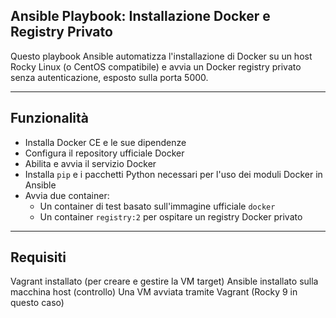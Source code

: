 ## Ansible Playbook: Installazione Docker e Registry Privato

Questo playbook Ansible automatizza l'installazione di Docker su un host Rocky Linux (o CentOS compatibile) e avvia un Docker registry privato senza autenticazione, esposto sulla porta 5000.

---
## Funzionalità

- Installa Docker CE e le sue dipendenze
- Configura il repository ufficiale Docker
- Abilita e avvia il servizio Docker
- Installa `pip` e i pacchetti Python necessari per l'uso dei moduli Docker in Ansible
- Avvia due container:
  - Un container di test basato sull'immagine ufficiale `docker`
  - Un container `registry:2` per ospitare un registry Docker privato

---

## Requisiti

Vagrant installato (per creare e gestire la VM target)
Ansible installato sulla macchina host (controllo)
Una VM  avviata tramite Vagrant (Rocky 9 in questo caso)
